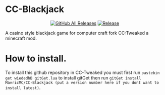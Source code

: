# CC-Blackjack
<p align="center">
  <a href="https://github.com/MavricMC/CC-Blackjack/releases/"><img src="https://img.shields.io/github/downloads/MavricMC/CC-Blackjack/total.svg" alt="GitHub All Releases"/></a>
  <a href="https://github.com/MavricMC/CC-Blackjack/releases/"><img src="https://img.shields.io/github/release/MavricMC/CC-Blackjack.svg" alt="Release"/></a>
</p>

A casino style blackjack game for computer craft fork CC:Tweaked a minecraft mod.

# How to install.

To install this github repository in CC-Tweaked you must first run `pastebin get wiededhB gitGet.lua` to install gitGet then run `gitGet install MavricMC/CC-Blackjack (put a version number here if you dont want to install latest)`.
